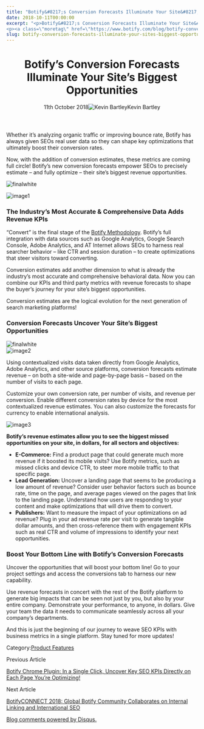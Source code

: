 ```yaml
---
title: "Botify&#8217;s Conversion Forecasts Illuminate Your Site&#8217;s Biggest Opportunities"
date: 2018-10-11T00:00:00
excerpt: "<p>Botify&#8217;s Conversion Forecasts Illuminate Your Site&#8217;s Biggest Opportunities 11th October 2018Kevin Bartley Whether it&#8217;s analyzing organic traffic or improving bounce rate, Botify has always given SEOs real user data so they can shape key optimizations that ultimately boost their conversion rates. Now, with the addition of conversion estimates, these metrics are coming full circle! Botify&#8217;s&hellip; </p>
<p><a class=\"moretag\" href=\"https://www.botify.com/blog/botify-conversion-forecasts-illuminate-your-sites-biggest-opportunities\">Read the full article</a></p>"
slug: botify-conversion-forecasts-illuminate-your-sites-biggest-opportunities
---
```


<header class="text-center">
<h1 class="font-internacional font-regular normal text-header-one leading-header-one text-typography-accent-2">Botify&#8217;s Conversion Forecasts Illuminate Your Site&#8217;s Biggest Opportunities</h1>
<div class="flex items-center justify-center my-3"><span class="mr-1 font-internacional font-regular normal text-base leading-none text-typography-primary-lighter">11th October 2018</span><img decoding="async" alt="Kevin Bartley" class="rounded-full w-10 h-10" src="//images.ctfassets.net/tp56mevc46jo/3nx7dI37nG2AaSGesccy2i/7913c839ae02f3dc3cb08d2228652b33/kevin_bartley_faceshot.png"><span class="ml-1 font-internacional font-regular normal text-base leading-none text-typography-primary">Kevin Bartley</span></div>
</header>
<p><span class="font-roboto font-regular normal text-base leading-none Markdown__Container"></span></p>
<p>Whether it&#8217;s analyzing organic traffic or improving bounce rate, Botify has always given SEOs real user data so they can shape key optimizations that ultimately boost their conversion rates.</p>
<p>Now, with the addition of conversion estimates, these metrics are coming full circle! Botify&#8217;s new conversion forecasts empower SEOs to precisely estimate &#8211; and fully optimize &#8211; their site&#8217;s biggest revenue opportunities.</p>
<p><img decoding="async" alt="finalwhite" src="//images.ctfassets.net/tp56mevc46jo/6wFES3UiCQecaCI0Iu2I2U/a57118b6603c65a285f6fabfe1ca713e/finalwhite.png"></p>
<p><img decoding="async" alt="image1" src="//images.ctfassets.net/tp56mevc46jo/7Fl2DD2Pg4ycoAwQoWeOuw/fd67ed455d5aede1b27111b10ef06bf9/image1.png"></p>
<h3 id="the-industry-s-most-accurate-comprehensive-data-adds-revenue-kpis">The Industry&#8217;s Most Accurate &amp; Comprehensive Data Adds Revenue KPIs</h3>
<p>&#8220;Convert&#8221; is the final stage of the <a href="https://www.botify.com/botify-methodology/">Botify Methodology</a>. Botify&#8217;s full integration with data sources such as Google Analytics, Google Search Console, Adobe Analytics, and AT Internet allows SEOs to harness real searcher behavior &#8211; like CTR and session duration &#8211; to create optimizations that steer visitors toward converting.</p>
<p>Conversion estimates add another dimension to what is already the industry&#8217;s most accurate and comprehensive behavioral data. Now you can combine our KPIs and third party metrics with revenue forecasts to shape the buyer&#8217;s journey for your site&#8217;s biggest opportunities.</p>
<p>Conversion estimates are the logical evolution for the next generation of search marketing platforms!</p>
<h3 id="conversion-forecasts-uncover-your-site-s-biggest-opportunities">Conversion Forecasts Uncover Your Site&#8217;s Biggest Opportunities</h3>
<p><img decoding="async" alt="finalwhite" src="//images.ctfassets.net/tp56mevc46jo/6wFES3UiCQecaCI0Iu2I2U/a57118b6603c65a285f6fabfe1ca713e/finalwhite.png"><br />
<img decoding="async" alt="image2" src="//images.ctfassets.net/tp56mevc46jo/4zkELBO7K8iw4kY0a2sUcQ/c633a0b0c26433e2dfa94fe604fe2b68/image2.png"></p>
<p>Using contextualized visits data taken directly from Google Analytics, Adobe Analytics, and other source platforms, conversion forecasts estimate revenue &#8211; on both a site-wide and page-by-page basis &#8211; based on the number of visits to each page.</p>
<p>Customize your own conversion rate, per number of visits, and revenue per conversion. Enable different conversion rates by device for the most contextualized revenue estimates. You can also customize the forecasts for currency to enable international analysis.</p>
<p><img decoding="async" alt="image3" src="//images.ctfassets.net/tp56mevc46jo/394gDHcwEgqgGkEUmCUEoi/39c5b11406b39aa93285e56740779597/image3.png"></p>
<p><strong>Botify&#8217;s revenue estimates allow you to see the biggest missed opportunities on your site, in dollars, for all sectors and objectives:</strong></p>
<ul>
<li><strong>E-Commerce:</strong> Find a product page that could generate much more revenue if it boosted its mobile visits? Use Botify metrics, such as missed clicks and device CTR, to steer more mobile traffic to that specific page.</li>
<li><strong>Lead Generation:</strong> Uncover a landing page that seems to be producing a low amount of revenue? Consider user behavior factors such as bounce rate, time on the page, and average pages viewed on the pages that link to the landing page. Understand how users are responding to your content and make optimizations that will drive them to convert.</li>
<li><strong>Publishers:</strong> Want to measure the impact of your optimizations on ad revenue? Plug in your ad revenue rate per visit to generate tangible dollar amounts, and then cross-reference them with engagement KPIs such as real CTR and volume of impressions to identify your next opportunities.</li>
</ul>
<h3 id="boost-your-bottom-line-with-botify-s-conversion-forecasts">Boost Your Bottom Line with Botify&#8217;s Conversion Forecasts</h3>
<p>Uncover the opportunities that will boost your bottom line! Go to your project settings and access the conversions tab to harness our new capability.</p>
<p>Use revenue forecasts in concert with the rest of the Botify platform to generate big impacts that can be seen not just by you, but also by your entire company. Demonstrate your performance, to anyone, in dollars. Give your team the data it needs to communicate seamlessly across all your company&#8217;s departments.</p>
<p>And this is just the beginning of our journey to weave SEO KPIs with business metrics in a single platform. Stay tuned for more updates!</p>
<div class="tags leading-big border-t border-b border-brand-quaternary-lighter mt-4"><span class="mr-1 font-roboto font-regular normal text-base leading-none">Category:</span><span><a class="uppercase text-typography-accent-1" href="/platform">Product Features</a></span></div>
<footer class="flex justify-center my-5 mx-5">
<div class="mr-1 w-1/2 text-right">
<p><span class="font-internacional font-regular normal text-base leading-none text-typography-primary">Previous Article</span></p>
<p><a class="inline-block mt-2" href="/blog/botify-chrome-plugin-in-a-single-click-uncover-key-seo-kpis-directly-on"><span class="font-roboto font-regular normal text-base leading-none text-typography-accent-4">Botify Chrome Plugin: In a Single Click, Uncover Key SEO KPIs Directly on Each Page You&#8217;re Optimizing!  </span></a></p>
</div>
<div class="ml-1 w-1/2">
<p><span class="font-internacional font-regular normal text-base leading-none text-typography-primary">Next Article</span></p>
<p><a class="inline-block mt-2" href="/blog/botifyconnect-2018-global-botify-community-collaborates-on-internal-linking"><span class="font-roboto font-regular normal text-base leading-none text-typography-accent-4">BotifyCONNECT 2018: Global Botify Community Collaborates on Internal Linking and International SEO</span></a></p>
</div>
</footer>
<div shortname="botify" title="Botify's Conversion Forecasts Illuminate Your Site's Biggest Opportunities" url="https://www.botify.com/blog/botify-conversion-forecasts-illuminate-your-site's-biggest-opportunities">
<div id="disqus_thread_old"></div>
<p><a class="dsq-brlink" href="http://disqus.com">Blog comments powered by <span class="logo-disqus">Disqus</span>.</a></p>
</div>
